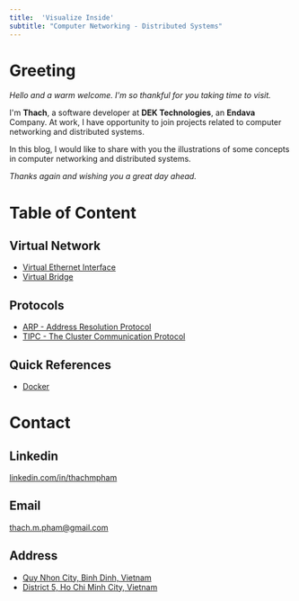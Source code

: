 ```yaml
---
title:  'Visualize Inside'
subtitle: "Computer Networking - Distributed Systems"
---
```



# Greeting
*Hello and a warm welcome. I'm so thankful for you taking time to visit.*

I'm **Thach**, a software developer at **DEK Technologies**, an **Endava** Company. At work, I have opportunity to join projects related to computer networking and distributed systems.

In this blog, I would like to share with you the illustrations of some concepts in computer networking and distributed systems.  
  
*Thanks again and wishing you a great day ahead.*


# Table of Content
## Virtual Network
- [Virtual Ethernet Interface](/docs/virtual_network/veth)
- [Virtual Bridge](/docs/virtual_network/vbridge)

## Protocols
- [ARP - Address Resolution Protocol](docs/protocols/arp)
- [TIPC - The Cluster Communication Protocol](docs/protocols/tipc)

## Quick References
- [Docker](docs/cheatsheets/docker)


# Contact

## Linkedin
[linkedin.com/in/thachmpham](https://linkedin.com/in/thachmpham)

## Email
thach.m.pham@gmail.com

## Address
- [Quy Nhon City, Binh Dinh, Vietnam](https://maps.app.goo.gl/cdLbwvQD13TTh5HaA)
- [District 5, Ho Chi Minh City, Vietnam](https://maps.app.goo.gl/FuCRRKNhEwFvZN529)

